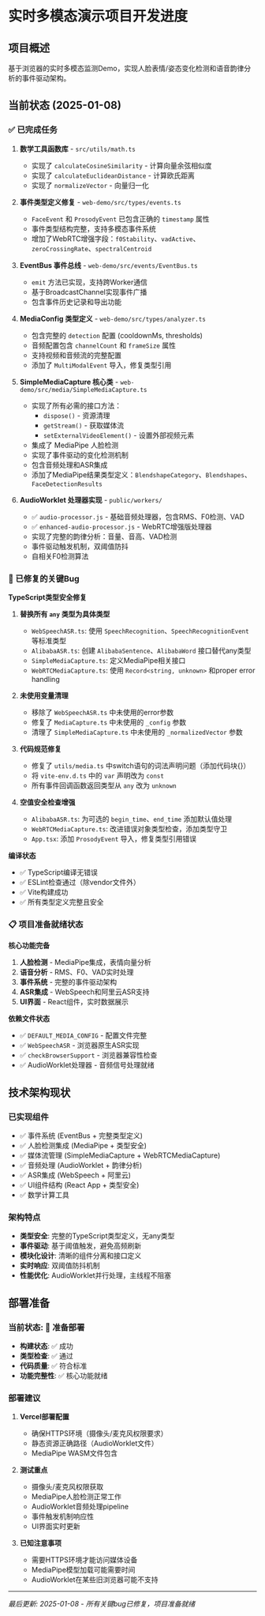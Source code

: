 # 实时多模态演示项目开发进度

## 项目概述
基于浏览器的实时多模态监测Demo，实现人脸表情/姿态变化检测和语音韵律分析的事件驱动架构。

## 当前状态 (2025-01-08)

### ✅ 已完成任务

1. **数学工具函数库** - `src/utils/math.ts`
   - 实现了 `calculateCosineSimilarity` - 计算向量余弦相似度
   - 实现了 `calculateEuclideanDistance` - 计算欧氏距离 
   - 实现了 `normalizeVector` - 向量归一化

2. **事件类型定义修复** - `web-demo/src/types/events.ts`
   - `FaceEvent` 和 `ProsodyEvent` 已包含正确的 `timestamp` 属性
   - 事件类型结构完整，支持多模态事件系统
   - 增加了WebRTC增强字段：`f0Stability`、`vadActive`、`zeroCrossingRate`、`spectralCentroid`

3. **EventBus 事件总线** - `web-demo/src/events/EventBus.ts`
   - `emit` 方法已实现，支持跨Worker通信
   - 基于BroadcastChannel实现事件广播
   - 包含事件历史记录和导出功能

4. **MediaConfig 类型定义** - `web-demo/src/types/analyzer.ts`
   - 包含完整的 `detection` 配置 (cooldownMs, thresholds)
   - 音频配置包含 `channelCount` 和 `frameSize` 属性
   - 支持视频和音频流的完整配置
   - 添加了 `MultiModalEvent` 导入，修复类型引用

5. **SimpleMediaCapture 核心类** - `web-demo/src/media/SimpleMediaCapture.ts`
   - 实现了所有必需的接口方法：
     - `dispose()` - 资源清理
     - `getStream()` - 获取媒体流
     - `setExternalVideoElement()` - 设置外部视频元素
   - 集成了 MediaPipe 人脸检测
   - 实现了事件驱动的变化检测机制
   - 包含音频处理和ASR集成
   - 添加了MediaPipe结果类型定义：`BlendshapeCategory`、`Blendshapes`、`FaceDetectionResults`

6. **AudioWorklet 处理器实现** - `public/workers/`
   - ✅ `audio-processor.js` - 基础音频处理器，包含RMS、F0检测、VAD
   - ✅ `enhanced-audio-processor.js` - WebRTC增强版处理器
   - 实现了完整的韵律分析：音量、音高、VAD检测
   - 事件驱动触发机制，双阈值防抖
   - 自相关F0检测算法

### 🔧 已修复的关键Bug

**TypeScript类型安全修复**
1. **替换所有 `any` 类型为具体类型**
   - `WebSpeechASR.ts`: 使用 `SpeechRecognition`、`SpeechRecognitionEvent` 等标准类型
   - `AlibabaASR.ts`: 创建 `AlibabaSentence`、`AlibabaWord` 接口替代any类型
   - `SimpleMediaCapture.ts`: 定义MediaPipe相关接口
   - `WebRTCMediaCapture.ts`: 使用 `Record<string, unknown>` 和proper error handling

2. **未使用变量清理**
   - 移除了 `WebSpeechASR.ts` 中未使用的error参数
   - 修复了 `MediaCapture.ts` 中未使用的 `_config` 参数
   - 清理了 `SimpleMediaCapture.ts` 中未使用的 `_normalizedVector` 参数

3. **代码规范修复**
   - 修复了 `utils/media.ts` 中switch语句的词法声明问题（添加代码块{}）
   - 将 `vite-env.d.ts` 中的 `var` 声明改为 `const`
   - 所有事件回调函数返回类型从 `any` 改为 `unknown`

4. **空值安全检查增强**
   - `AlibabaASR.ts`: 为可选的 `begin_time`、`end_time` 添加默认值处理
   - `WebRTCMediaCapture.ts`: 改进错误对象类型检查，添加类型守卫
   - `App.tsx`: 添加 `ProsodyEvent` 导入，修复类型引用错误

**编译状态**
- ✅ TypeScript编译无错误
- ✅ ESLint检查通过（除vendor文件外）
- ✅ Vite构建成功
- ✅ 所有类型定义完整且安全

### 📋 项目准备就绪状态

**核心功能完备**
1. **人脸检测** - MediaPipe集成，表情向量分析
2. **语音分析** - RMS、F0、VAD实时处理
3. **事件系统** - 完整的事件驱动架构
4. **ASR集成** - WebSpeech和阿里云ASR支持
5. **UI界面** - React组件，实时数据展示

**依赖文件状态**
- ✅ `DEFAULT_MEDIA_CONFIG` - 配置文件完整
- ✅ `WebSpeechASR` - 浏览器原生ASR实现
- ✅ `checkBrowserSupport` - 浏览器兼容性检查
- ✅ AudioWorklet处理器 - 音频信号处理就绪

## 技术架构现状

### 已实现组件
- ✅ 事件系统 (EventBus + 完整类型定义)
- ✅ 人脸检测集成 (MediaPipe + 类型安全)
- ✅ 媒体流管理 (SimpleMediaCapture + WebRTCMediaCapture)
- ✅ 音频处理 (AudioWorklet + 韵律分析)
- ✅ ASR集成 (WebSpeech + 阿里云)
- ✅ UI组件结构 (React App + 类型安全)
- ✅ 数学计算工具

### 架构特点
- **类型安全**: 完整的TypeScript类型定义，无any类型
- **事件驱动**: 基于阈值触发，避免高频刷新
- **模块化设计**: 清晰的组件分离和接口定义
- **实时响应**: 双阈值防抖机制
- **性能优化**: AudioWorklet并行处理，主线程不阻塞

## 部署准备

### 当前状态: 🚀 准备部署
- **构建状态**: ✅ 成功
- **类型检查**: ✅ 通过
- **代码质量**: ✅ 符合标准
- **功能完整性**: ✅ 核心功能就绪

### 部署建议
1. **Vercel部署配置**
   - 确保HTTPS环境（摄像头/麦克风权限要求）
   - 静态资源正确路径（AudioWorklet文件）
   - MediaPipe WASM文件包含

2. **测试重点**
   - 摄像头/麦克风权限获取
   - MediaPipe人脸检测正常工作
   - AudioWorklet音频处理pipeline
   - 事件触发机制响应性
   - UI界面实时更新

3. **已知注意事项**
   - 需要HTTPS环境才能访问媒体设备
   - MediaPipe模型加载可能需要时间
   - AudioWorklet在某些旧浏览器可能不支持

---
*最后更新: 2025-01-08 - 所有关键bug已修复，项目准备就绪*